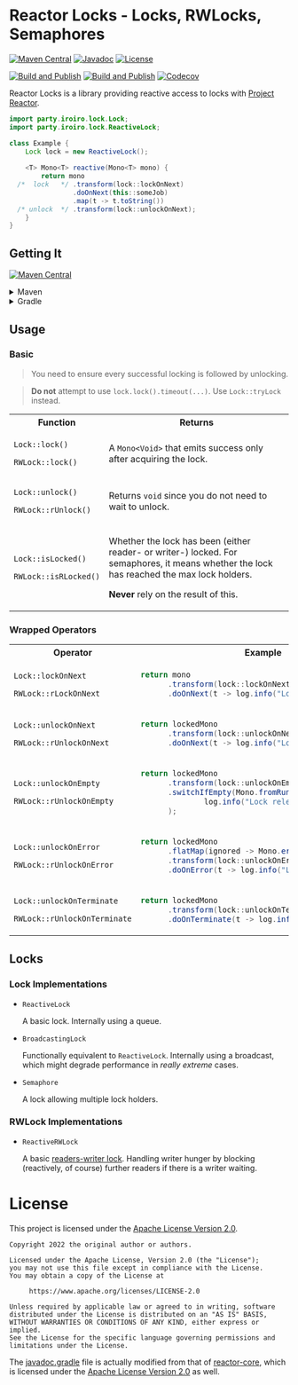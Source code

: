 # Reactor Locks - Locks, RWLocks, Semaphores

[![Maven Central](https://img.shields.io/maven-central/v/party.iroiro/reactor-locks?color=blue&label=Maven%20Central)](https://mvnrepository.com/artifact/party.iroiro/reactor-locks)
[![Javadoc](https://javadoc.io/badge2/party.iroiro/reactor-locks/Javadoc.svg?color=orange)](https://javadoc.io/doc/party.iroiro/reactor-locks)
[![License](https://img.shields.io/github/license/gudzpoz/reactor-locks?label=License)](./LICENSE)

[![Build and Publish](https://github.com/gudzpoz/reactor-locks/actions/workflows/build.yml/badge.svg)](https://github.com/gudzpoz/reactor-locks/actions/workflows/build.yml)
[![Build and Publish](https://github.com/gudzpoz/reactor-locks/actions/workflows/test.yml/badge.svg)](https://github.com/gudzpoz/reactor-locks/actions/workflows/test.yml)
[![Codecov](https://img.shields.io/codecov/c/github/gudzpoz/reactor-locks.svg?label=Coverage)](https://app.codecov.io/gh/gudzpoz/reactor-locks)

Reactor Locks is a library providing reactive access to locks with [Project Reactor](https://projectreactor.io/).

```java
import party.iroiro.lock.Lock;
import party.iroiro.lock.ReactiveLock;

class Example {
    Lock lock = new ReactiveLock();
    
    <T> Mono<T> reactive(Mono<T> mono) {
        return mono
  /*  lock   */ .transform(lock::lockOnNext)
                .doOnNext(this::someJob)
                .map(t -> t.toString())
  /* unlock  */ .transform(lock::unlockOnNext);
    }
}
```

## Getting It

[![Maven Central](https://img.shields.io/maven-central/v/party.iroiro/reactor-locks?color=blue&label=Maven%20Central)](https://mvnrepository.com/artifact/party.iroiro/reactor-locks)

<details>
<summary>Maven</summary>

```xml
<dependency>
  <groupId>party.iroiro</groupId>
  <artifactId>reactor-locks</artifactId>
  <version>0.3.0</version>
</dependency>
```

</details>

<details>
<summary>Gradle</summary>

```groovy
implementation 'party.iroiro:reactor-locks:0.3.0'
```

</details>

## Usage

### Basic

> You need to ensure every successful locking is followed by unlocking.

> **Do not** attempt to use `lock.lock().timeout(...)`. Use `Lock::tryLock` instead.


<table>
<tr><th>Function</th><th>Returns</th></tr>
<tr><td>

`Lock::lock()`

`RWLock::lock()`</td><td>

A `Mono<Void>` that emits success only after acquiring the lock.</td></tr>
<tr><td>

`Lock::unlock()`

`RWLock::rUnlock()`</td><td>

Returns `void` since you do not need to wait to unlock.</td></tr>
<tr><td>

`Lock::isLocked()`

`RWLock::isRLocked()`</td><td>

Whether the lock has been (either reader- or writer-) locked. For semaphores, it means whether the lock has reached the max lock holders. 

**Never** rely on the result of this.</td></tr>
</table>

### Wrapped Operators

<table>
<tr><th>Operator</th><th>Example</th></tr>
<tr><td>

`Lock::lockOnNext`

`RWLock::rLockOnNext`</td><td>

```java
return mono
      .transform(lock::lockOnNext)
      .doOnNext(t -> log.info("Lock Acquired"));
```
</td>
</tr>
<tr><td>

`Lock::unlockOnNext`

`RWLock::rUnlockOnNext`</td><td>

```java
return lockedMono
      .transform(lock::unlockOnNext)
      .doOnNext(t -> log.info("Lock Released"));
```
</td>
</tr>
<tr><td>

`Lock::unlockOnEmpty`

`RWLock::rUnlockOnEmpty`</td><td>

```java
return lockedMono
      .transform(lock::unlockOnEmpty)
      .switchIfEmpty(Mono.fromRunnable(() ->
              log.info("Lock released");
      );
```
</td>
</tr>
<tr><td>

`Lock::unlockOnError`

`RWLock::rUnlockOnError`</td><td>

```java
return lockedMono
      .flatMap(ignored -> Mono.error(new Exception()))
      .transform(lock::unlockOnError)
      .doOnError(t -> log.info("Lock Released"));
```
</td>
</tr>
<tr><td>

`Lock::unlockOnTerminate`

`RWLock::rUnlockOnTerminate`</td><td>

```java
return lockedMono
      .transform(lock::unlockOnTerminate)
      .doOnTerminate(t -> log.info("Lock Release"));
```
</td>
</tr>
</table>

## Locks

### Lock Implementations

- `ReactiveLock`
  
  A basic lock. Internally using a queue.
  
- `BroadcastingLock`

  Functionally equivalent to `ReactiveLock`. Internally using a broadcast, which might degrade performance in *really extreme* cases.

- `Semaphore`

  A lock allowing multiple lock holders.

### RWLock Implementations

- `ReactiveRWLock`

  A basic [readers-writer lock](https://en.wikipedia.org/wiki/Readers%E2%80%93writer_lock).
  Handling writer hunger by blocking (reactively, of course) further readers
  if there is a writer waiting.

# License

This project is licensed under the [Apache License Version 2.0](./LICENSE).

```text
Copyright 2022 the original author or authors.

Licensed under the Apache License, Version 2.0 (the "License");
you may not use this file except in compliance with the License.
You may obtain a copy of the License at

     https://www.apache.org/licenses/LICENSE-2.0

Unless required by applicable law or agreed to in writing, software
distributed under the License is distributed on an "AS IS" BASIS,
WITHOUT WARRANTIES OR CONDITIONS OF ANY KIND, either express or implied.
See the License for the specific language governing permissions and
limitations under the License.
```

The [javadoc.gradle](./javadoc.gradle) file is actually modified from that of [reactor-core](https://github.com/reactor/reactor-core/blob/main/gradle/javadoc.gradle), which is licensed under the [Apache License Version 2.0](./LICENSE) as well.
